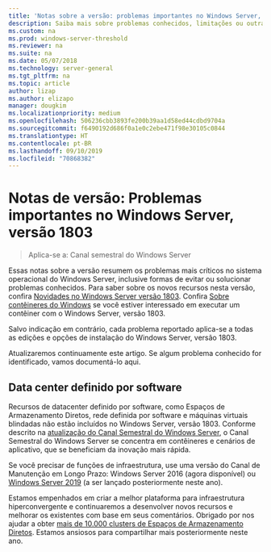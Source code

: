```yaml
---
title: 'Notas sobre a versão: problemas importantes no Windows Server, versão 1803'
description: Saiba mais sobre problemas conhecidos, limitações ou outras informações necessárias antes de instalar o Windows Server, versão 1803
ms.custom: na
ms.prod: windows-server-threshold
ms.reviewer: na
ms.suite: na
ms.date: 05/07/2018
ms.technology: server-general
ms.tgt_pltfrm: na
ms.topic: article
author: lizap
ms.author: elizapo
manager: dougkim
ms.localizationpriority: medium
ms.openlocfilehash: 506236cbb3893fe200b39aa1d58ed44cdbd9704a
ms.sourcegitcommit: f6490192d686f0a1e0c2ebe471f98e30105c0844
ms.translationtype: HT
ms.contentlocale: pt-BR
ms.lasthandoff: 09/10/2019
ms.locfileid: "70868382"
---
```

# <a name="release-notes-important-issues-in-windows-server-version-1803"></a>Notas de versão: Problemas importantes no Windows Server, versão 1803

>Aplica-se a: Canal semestral do Windows Server

Essas notas sobre a versão resumem os problemas mais críticos no sistema operacional do Windows Server, inclusive formas de evitar ou solucionar problemas conhecidos. Para saber sobre os novos recursos nesta versão, confira [Novidades no Windows Server versão 1803](whats-new-in-windows-server-1803.md). Confira [Sobre contêineres do Windows](https://docs.microsoft.com/virtualization/windowscontainers/about/) se você estiver interessado em executar um contêiner com o Windows Server, versão 1803. 

Salvo indicação em contrário, cada problema reportado aplica-se a todas as edições e opções de instalação do Windows Server, versão 1803.  

Atualizaremos continuamente este artigo. Se algum problema conhecido for identificado, vamos documentá-lo aqui. 


## <a name="software-defined-datacenter"></a>Data center definido por software

Recursos de datacenter definido por software, como Espaços de Armazenamento Diretos, rede definida por software e máquinas virtuais blindadas não estão incluídos no Windows Server, versão 1803. Conforme descrito na [atualização do Canal Semestral do Windows Server](https://cloudblogs.microsoft.com/windowsserver/2018/03/29/windows-server-semi-annual-channel-update/), o Canal Semestral do Windows Server se concentra em contêineres e cenários de aplicativo, que se beneficiam da inovação mais rápida. 

Se você precisar de funções de infraestrutura, use uma versão do Canal de Manutenção em Longo Prazo: Windows Server 2016 (agora disponível) ou [Windows Server 2019](https://cloudblogs.microsoft.com/windowsserver/2018/03/20/introducing-windows-server-2019-now-available-in-preview) (a ser lançado posteriormente neste ano).

Estamos empenhados em criar a melhor plataforma para infraestrutura hiperconvergente e continuaremos a desenvolver novos recursos e melhorar os existentes com base em seus comentários. Obrigado por nos ajudar a obter [mais de 10.000 clusters de Espaços de Armazenamento Diretos](https://blogs.technet.microsoft.com/filecab/2018/03/27/storage-spaces-direct-momentum). Estamos ansiosos para compartilhar mais posteriormente neste ano.